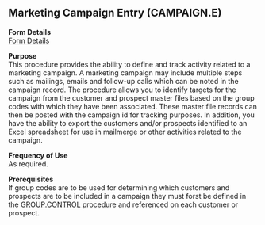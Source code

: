 ##  Marketing Campaign Entry (CAMPAIGN.E)

<PageHeader />

**Form Details**  
[ Form Details ](CAMPAIGN-E-1/README.md)   

**Purpose**  
This procedure provides the ability to define and track activity related to a
marketing campaign. A marketing campaign may include multiple steps such as
mailings, emails and follow-up calls which can be noted in the campaign
record. The procedure allows you to identify targets for the campaign from the
customer and prospect master files based on the group codes with which they
have been associated. These master file records can then be posted with the
campaign id for tracking purposes. In addition, you have the ability to export
the customers and/or prospects identified to an Excel spreadsheet for use in
mailmerge or other activities related to the campaign.

**Frequency of Use**  
As required.

**Prerequisites**  
If group codes are to be used for determining which customers and prospects are to be included in a campaign they must forst be defined in the [ GROUP.CONTROL ](../GROUP-CONTROL/README.md) procedure and referenced on each customer or prospect. 

<badge text= "Version 8.10.57" vertical="middle" />

<PageFooter />